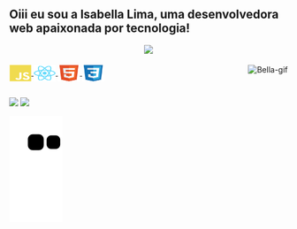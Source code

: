 ## Oiii eu sou a Isabella Lima, uma desenvolvedora web apaixonada por tecnologia!

<div align="center">
  <a href="https://github.com/Bellalimalima">
  <img height="180em" src="https://github-readme-stats.vercel.app/api?username=Bellalimalima&show_icons=true&theme=dracula&include_all_commits=true&count_private=true"/>
</div>
  
<div style="display: inline_block"><br>
  <img align="center" alt="Bella-Js" height="30" width="40" src="https://raw.githubusercontent.com/devicons/devicon/master/icons/javascript/javascript-plain.svg">
  <img align="center" alt="Bella-React" height="30" width="40" src="https://raw.githubusercontent.com/devicons/devicon/master/icons/react/react-original.svg">
  <img align="center" alt="Bella-HTML" height="30" width="40" src="https://raw.githubusercontent.com/devicons/devicon/master/icons/html5/html5-original.svg">
  <img align="center" alt="Bella-CSS" height="30" width="40" src="https://raw.githubusercontent.com/devicons/devicon/master/icons/css3/css3-original.svg">
  <img align="right" alt="Bella-gif" height="200" src="https://media.giphy.com/media/Wj7lNjMNDxSmc/giphy.gif">
 </div>

  
  ##
 
 
<div> 
  <a href = "mailto:isabellalimaelima@gmail.com"><img src="https://img.shields.io/badge/-Gmail-%23333?style=for-the-badge&logo=gmail&logoColor=white" target="_blank"></a>
  <a href="https://www.linkedin.com/in/isa-bella-lima/" target="_blank"><img src="https://img.shields.io/badge/-LinkedIn-%230077B5?style=for-the-badge&logo=linkedin&logoColor=white" target="_blank"></a> 
  
  ![Snake animation](https://github.com/Bellalimalima/Bellalimalima/blob/output/github-contribution-grid-snake.svg)
  
 </div>



